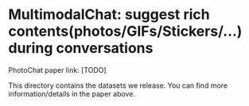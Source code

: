 # MultimodalChat: suggest rich contents(photos/GIFs/Stickers/...) during conversations
PhotoChat paper link: [TODO]

This directory contains the datasets we release.
You can find more information/details in the paper above.
